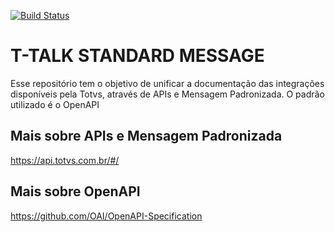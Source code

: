[![Build Status](https://travis-ci.org/totvs/ttalk-standard-message.svg?branch=master)](https://travis-ci.org/totvs/ttalk-standard-message)

# T-TALK STANDARD MESSAGE
Esse repositório tem o objetivo de unificar a documentação das integrações disponíveis pela Totvs, através de APIs e Mensagem Padronizada. O padrão utilizado é o OpenAPI

## Mais sobre APIs e Mensagem Padronizada
https://api.totvs.com.br/#/

## Mais sobre OpenAPI
https://github.com/OAI/OpenAPI-Specification
